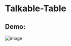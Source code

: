 # Talkable-Table
## Demo: 
![image](https://github.com/Kucherenko-Oleksii/Talkable-Table/assets/91497964/4ba21771-6d67-4ec5-832b-0b0c55313ebf)

